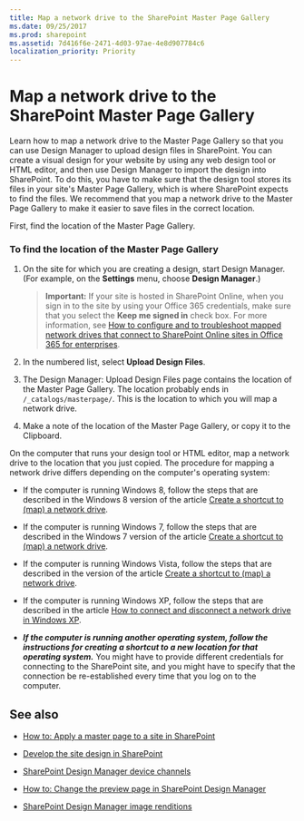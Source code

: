 ```yaml
---
title: Map a network drive to the SharePoint Master Page Gallery
ms.date: 09/25/2017
ms.prod: sharepoint
ms.assetid: 7d416f6e-2471-4d03-97ae-4e8d907784c6
localization_priority: Priority
---
```



# Map a network drive to the SharePoint Master Page Gallery

Learn how to map a network drive to the Master Page Gallery so that you can use Design Manager to upload design files in SharePoint.
You can create a visual design for your website by using any web design tool or HTML editor, and then use Design Manager to import the design into SharePoint. To do this, you have to make sure that the design tool stores its files in your site's Master Page Gallery, which is where SharePoint expects to find the files. We recommend that you map a network drive to the Master Page Gallery to make it easier to save files in the correct location.
  
    
    

First, find the location of the Master Page Gallery.
### To find the location of the Master Page Gallery


1. On the site for which you are creating a design, start Design Manager. (For example, on the **Settings** menu, choose **Design Manager**.)
    
    > **Important:**
      > If your site is hosted in SharePoint Online, when you sign in to the site by using your Office 365 credentials, make sure that you select the **Keep me signed in** check box. For more information, see [How to configure and to troubleshoot mapped network drives that connect to SharePoint Online sites in Office 365 for enterprises](http://support.microsoft.com/kb/2616712). 
2. In the numbered list, select **Upload Design Files**.
    
  
3. The Design Manager: Upload Design Files page contains the location of the Master Page Gallery. The location probably ends in  `/_catalogs/masterpage/`. This is the location to which you will map a network drive.
    
  
4. Make a note of the location of the Master Page Gallery, or copy it to the Clipboard.
    
  
On the computer that runs your design tool or HTML editor, map a network drive to the location that you just copied. The procedure for mapping a network drive differs depending on the computer's operating system:
- If the computer is running Windows 8, follow the steps that are described in the Windows 8 version of the article  [Create a shortcut to (map) a network drive](http://windows.microsoft.com/windows-8/create-shortcut-to-map-network-drive).
    
  
- If the computer is running Windows 7, follow the steps that are described in the Windows 7 version of the article  [Create a shortcut to (map) a network drive](http://windows.microsoft.com/windows7/Create-a-shortcut-to-map-a-network-drive).
    
  
- If the computer is running Windows Vista, follow the steps that are described in the version of the article  [Create a shortcut to (map) a network drive](http://windows.microsoft.com/windows-vista/Create-a-shortcut-to-map-a-network-drive).
    
  
- If the computer is running Windows XP, follow the steps that are described in the article  [How to connect and disconnect a network drive in Windows XP](http://support.microsoft.com/kb/308582).
    
  
- ***If the computer is running another operating system, follow the instructions for creating a shortcut to a new location for that operating system.*** You might have to provide different credentials for connecting to the SharePoint site, and you might have to specify that the connection be re-established every time that you log on to the computer.
    
  

## See also
<a name="bk_addresources"> </a>


-  [How to: Apply a master page to a site in SharePoint](how-to-apply-a-master-page-to-a-site-in-sharepoint.md)
    
  
-  [Develop the site design in SharePoint](develop-the-site-design-in-sharepoint.md)
    
  
-  [SharePoint Design Manager device channels](sharepoint-design-manager-device-channels.md)
    
  
-  [How to: Change the preview page in SharePoint Design Manager](how-to-change-the-preview-page-in-sharepoint-design-manager.md)
    
  
-  [SharePoint Design Manager image renditions](sharepoint-design-manager-image-renditions.md)
    
  

